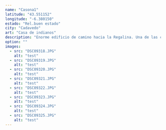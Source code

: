 ```yaml
---
name: "Casona1"
latitude: "43.551152"
longitude: "-6.380150"
estado: "Rel.buen estado"
city: "Cadavedo"
art: "Casa de indianos"
description: "Enorme edificio de camino hacia la Regalina. Una de las casas mas bonitas de cadavedo. Construcción antigua de gran calidad con paredes y ventanas en perfecto estado, tejado en relativamente buen estado y balcones cayendose. Entrada con portico y vegetacion frondosa al lado sur."
option: ""
images:
  - src: "DSC09318.JPG"
    alt: "test"
  - src: "DSC09319.JPG"
    alt: "test"
  - src: "DSC09320.JPG"
    alt: "test"
  - src: "DSC09321.JPG"
    alt: "test"
  - src: "DSC09322.JPG"
    alt: "test"
  - src: "DSC09323.JPG"
    alt: "test"
  - src: "DSC09324.JPG"
    alt: "test"
  - src: "DSC09325.JPG"
    alt: "test"
---
```

